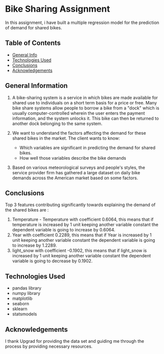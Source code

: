 # Bike Sharing Assignment
In this assignment, i have built a multiple regression model for the prediction of demand for shared bikes.


## Table of Contents
* [General Info](#general-information)
* [Technologies Used](#technologies-used)
* [Conclusions](#conclusions)
* [Acknowledgements](#acknowledgements)

<!-- You can include any other section that is pertinent to your problem -->

## General Information
1. A bike-sharing system is a service in which bikes are made available for shared use to individuals on a short term basis for a price or free. Many bike share systems allow people to borrow a bike from a "dock" which is usually computer-controlled wherein the user enters the payment information, and the system unlocks it. This bike can then be returned to another dock belonging to the same system.

2. We want to understand the factors affecting the demand for these shared bikes in the market. The client wants to know:
    - Which variables are significant in predicting the demand for shared bikes.
    - How well those variables describe the bike demands

3. Based on various meteorological surveys and people's styles, the service provider firm has gathered a large dataset on daily bike demands across the American market based on some factors. 

<!-- You don't have to answer all the questions - just the ones relevant to your project. -->

## Conclusions
Top 3 features contributing significantly towards explaining the demand of the shared bikes are :
  1. Temperature - Temperature with coefficient 0.6064, this means that if temperature is increased by 1 unit keeping another variable constant the dependent variable is going to increase by 0.6064.
  2. Year with coefficient 0.2289, this means that if Year is increased by 1 unit keeping another variable constant the dependent variable is going to increase by 1.2289.
  3. light_snow with coefficient -0.1902, this means that if light_snow is increased by 1 unit keeping another variable constant the dependent variable is going to decrease by 0.1902.

<!-- You don't have to answer all the questions - just the ones relevant to your project. -->


## Technologies Used
- pandas library
- numpy library
- matplotlib
- seaborn
- sklearn
- statsmodels

<!-- As the libraries versions keep on changing, it is recommended to mention the version of library used in this project -->

## Acknowledgements
I thank Upgrad for providing the data set and guiding me through the process by providing necessary resources.




<!-- Optional -->
<!-- ## License -->
<!-- This project is open source and available under the [... License](). -->

<!-- You don't have to include all sections - just the one's relevant to your project -->
